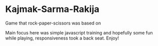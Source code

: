 # Kajmak-Sarma-Rakija
Game that rock-paper-scissors was based on

Main focus here was simple javascript training and hopefully some fun while playing, responsiveness took a back seat.
Enjoy!
